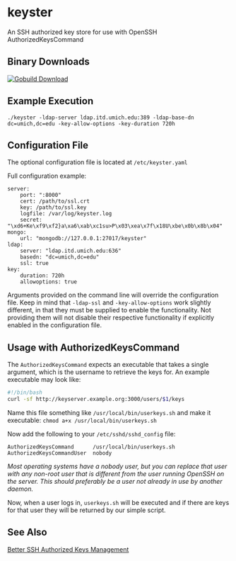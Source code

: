 # keyster

An SSH authorized key store for use with OpenSSH AuthorizedKeysCommand

## Binary Downloads

[![Gobuild Download](http://gobuild.io/badge/github.com/sivel/keyster/download.png)](http://gobuild.io/github.com/sivel/keyster)

## Example Execution

```
./keyster -ldap-server ldap.itd.umich.edu:389 -ldap-base-dn dc=umich,dc=edu -key-allow-options -key-duration 720h
```

## Configuration File

The optional configuration file is located at `/etc/keyster.yaml`

Full configuration example:

```
server:
	port: ":8000"
	cert: /path/to/ssl.crt
	key: /path/to/ssl.key
	logfile: /var/log/keyster.log
	secret: "\xd6+Ke\xf9\xf2}a\xa6\xab\xc1su>P\x03\xea\x7f\x18U\xbe\x0b\x8b\x04"
mongo:
	url: "mongodb://127.0.0.1:27017/keyster"
ldap:
	server: "ldap.itd.umich.edu:636"
	basedn: "dc=umich,dc=edu"
	ssl: true
key:
	duration: 720h
	allowoptions: true
```

Arguments provided on the command line will override the configuration file. Keep in mind that `-ldap-ssl` and `-key-allow-options` work slightly different, in that they must be supplied to enable the functionality. Not providing them will not disable their respective functionality if explicitly enabled in the configuration file.

## Usage with AuthorizedKeysCommand

The `AuthorizedKeysCommand` expects an executable that takes a single argument, which is the username to retrieve the keys for.  An example executable may look like:

```bash
#!/bin/bash
curl -sf http://keyserver.example.org:3000/users/$1/keys
```

Name this file something like `/usr/local/bin/userkeys.sh` and make it executable: `chmod a+x /usr/local/bin/userkeys.sh`

Now add the following to your `/etc/sshd/sshd_config` file:

```
AuthorizedKeysCommand      /usr/local/bin/userkeys.sh
AuthorizedKeysCommandUser  nobody
```

*Most operating systems have a nobody user, but you can replace that user with any non-root user that is different from the user running OpenSSH on the server. This should preferably be a user not already in use by another daemon.*

Now, when a user logs in, `userkeys.sh` will be executed and if there are keys for that user they will be returned by our simple script.

## See Also

[Better SSH Authorized Keys Management](https://gist.github.com/sivel/c68f601137ef9063efd7)
